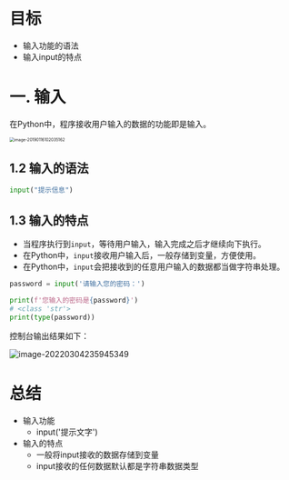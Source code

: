 # 目标

- 输入功能的语法
- 输入input的特点

# 一. 输入

在Python中，程序接收用户输入的数据的功能即是输入。

<img src="07-输入.assets/image-20190116102035162-7605235.png" alt="image-20190116102035162" style="zoom:50%;" />

## 1.2 输入的语法

```python
input("提示信息")
```

## 1.3 输入的特点

- 当程序执行到`input`，等待用户输入，输入完成之后才继续向下执行。
- 在Python中，`input`接收用户输入后，一般存储到变量，方便使用。
- 在Python中，`input`会把接收到的任意用户输入的数据都当做字符串处理。

```python
password = input('请输入您的密码：')

print(f'您输入的密码是{password}')
# <class 'str'>
print(type(password))
```

控制台输出结果如下：

![image-20220304235945349](https://tva1.sinaimg.cn/large/e6c9d24ely1gzyal336c8j20o002ot8t.jpg)

# 总结

- 输入功能
  - input('提示文字')
- 输入的特点
  - 一般将input接收的数据存储到变量
  - input接收的任何数据默认都是字符串数据类型

